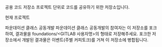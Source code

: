 공용 코드 저장소
프로젝트 단위로 코드를 공유하기 위한 저장소입니다.

현재 프로젝트

파운데이션 클래스 공동개발
파운데이션 클래스 공동개발의 참여자는 이 저장소를 포크하여, 결과물을 foundations/<GITLAB 사용자명>의 형태로 저장해주세요. 포크한 저장소에서 개발된 결과물은 이벤트(주별 커피토크)를 거쳐 이 저장소에 병합됩니다.